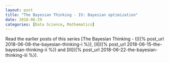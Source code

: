 ```yaml
---
layout: post
title: "The Bayesian Thinking - IV: Bayesian optimization"
date: 2018-06-29
categories: [Data Science, Mathematics]
---
```



Read the earlier posts of this series [The Bayesian Thinking - I]({% post_url 2018-06-08-the-bayesian-thinking-i %}), [II]({% post_url 2018-06-15-the-bayesian-thinking-ii %}) and [III]({% post_url 2018-06-22-the-bayesian-thinking-iii %}).

